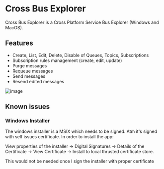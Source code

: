 # Cross Bus Explorer

Cross Bus Explorer is a Cross Platform Service Bus Explorer (Windows and MacOS).

## Features

- Create, List, Edit, Delete, Disable of Queues, Topics, Subscriptions
- Subscription rules management (create, edit, update)
- Purge messages
- Requeue messages
- Send messages
- Resend edited messages

![image](https://user-images.githubusercontent.com/6861396/204493783-9a98340f-5d00-4c67-848f-25b7c6df5c69.png)

## Known issues
### Windows Installer

The windows installer is a MSIX which needs to be signed. Atm it's signed with self issues certificate. In order to install the app:

View properties of the installer -> Digital Signatures -> Details of the Certificate -> View Certificate -> Install to local thrusted certificate store.

This would not be needed once I sign the installer with proper certificate
